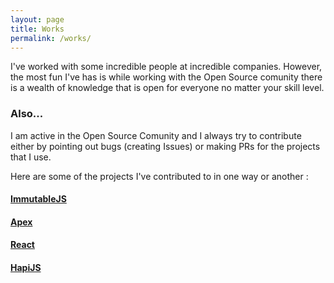 ```yaml
---
layout: page
title: Works
permalink: /works/
---
```


I've worked with some incredible people at incredible companies. 
However, the most fun I've has is while working with the Open Source comunity there is a wealth of knowledge that is open for everyone no matter your skill level.


### Also...

I am active in the Open Source Comunity and I always try to contribute either by pointing out bugs (creating Issues) or making PRs for the projects that I use.

Here are some of the projects I've contributed to in one way or another :

#### [ImmutableJS](https://github.com/facebook/immutable-js)
#### [Apex](https://github.com/apex/apex)
#### [React](https://github.com/facebook/react)
#### [HapiJS](https://github.com/hapijs/hapi)


